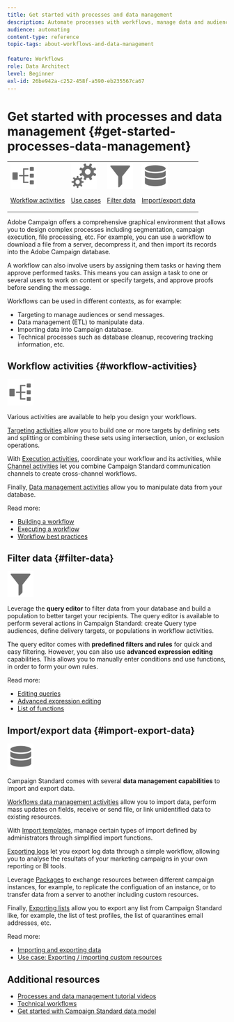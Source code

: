 ```yaml
---
title: Get started with processes and data management
description: Automate processes with workflows, manage data and audiences, send messages, and more.
audience: automating
content-type: reference
topic-tags: about-workflows-and-data-management

feature: Workflows
role: Data Architect
level: Beginner
exl-id: 26be942a-c252-458f-a590-eb235567ca67
---
```

# Get started with processes and data management {#get-started-processes-data-management}

<table>
<tr>
<td><img src="assets/do-not-localize/icon_workflows.svg" width="60px"><p><a href="#workflow-activities">Workflow activities</a></p></td><td><img src="assets/do-not-localize/icon_activities.svg" width="60px"><p><a href="../../automating/using/workflow-created-query-with-complement.md">Use cases</a></p></td><td><img src="assets/do-not-localize/icon_filter.svg" width="60px"><p><a href="#filter-data">Filter data</a></p></td>
<td><img src="assets/do-not-localize/icon_manage.svg" width="60px"><p><a href="#import-export-data">Import/export data</a></p></td></tr>
</table>

Adobe Campaign offers a comprehensive graphical environment that allows you to design complex processes including segmentation, campaign execution, file processing, etc. For example, you can use a workflow to download a file from a server, decompress it, and then import its records into the Adobe Campaign database.

A workflow can also involve users by assigning them tasks or having them approve performed tasks. This means you can assign a task to one or several users to work on content or specify targets, and approve proofs before sending the message.

Workflows can be used in different contexts, as for example:

* Targeting to manage audiences or send messages.
* Data management (ETL) to manipulate data.
* Importing data into Campaign database.
* Technical processes such as database cleanup, recovering tracking information, etc.

## Workflow activities {#workflow-activities}

<img src="assets/do-not-localize/icon_workflows.svg" width="60px">

Various activities are available to help you design your workflows.

[Targeting activities](../../automating/using/about-targeting-activities.md) allow you to build one or more targets by defining sets and splitting or combining these sets using intersection, union, or exclusion operations.

With [Execution activities](../../automating/using/about-execution-activities.md), coordinate your workflow and its activities, while [Channel activities](../../automating/using/about-channel-activities.md) let you combine Campaign Standard communication channels to create cross-channel workflows.

Finally, [Data management activities](../../automating/using/about-data-management-activities.md) allow you to manipulate data from your database.

Read more:

* [Building a workflow](../../automating/using/building-a-workflow.md)
* [Executing a workflow](../../automating/using/about-workflow-execution.md)
* [Workflow best practices](../../automating/using/best-practices-workflows.md)

## Filter data {#filter-data}

<img src="assets/do-not-localize/icon_filter.svg" width="60px">

Leverage the **query editor** to filter data from your database and build a population to better target your recipients. The query editor is available to perform several actions in Campaign Standard: create Query type audiences, define delivery targets, or populations in workflow activities.

The query editor comes with **predefined filters and rules** for quick and easy filtering. However, you can also use **advanced expression editing** capabilities. This allows you to manually enter conditions and use functions, in order to form your own rules.

Read more:

* [Editing queries](../../automating/using/editing-queries.md)
* [Advanced expression editing](../../automating/using/advanced-expression-editing.md)
* [List of functions](../../automating/using/list-of-functions.md)

## Import/export data {#import-export-data}

<img src="assets/do-not-localize/icon_manage.svg" width="60px">

Campaign Standard comes with several **data management capabilities** to import and export data.

[Workflows data management activities](../../automating/using/about-data-management-activities.md) allow you to import data, perform mass updates on fields, receive or send file, or link unidentified data to existing resources.

With [Import templates](../../automating/using/importing-data-with-import-templates.md), manage certain types of import defined by administrators through simplified import functions.

[Exporting logs](../../automating/using/exporting-logs.md) let you export log data through a simple workflow, allowing you to analyse the resultats of your marketing campaigns in your own reporting or BI tools.

Leverage [Packages](../../automating/using/managing-packages.md) to exchange resources between different campaign instances, for example, to replicate the configuation of an instance, or to transfer data from a server to another including custom resources.

Finally, [Exporting lists](../../automating/using/exporting-lists.md) allow you to export any list from Campaign Standard like, for example, the list of test profiles, the list of quarantines email addresses, etc.

Read more:

* [Importing and exporting data](../../automating/using/about-data-import-and-export.md)
* [Use case: Exporting / importing custom resources](../../automating/using/exporting-importing-custom-resources.md)

## Additional resources

* [Processes and data management tutorial videos](https://experienceleague.adobe.com/docs/campaign-standard-learn/tutorials/managing-processes-and-data/creating-a-workflow.html)
* [Technical workflows](../../administration/using/technical-workflows.md)
* [Get started with Campaign Standard data model](../../developing/using/get-started-data-model.md)
